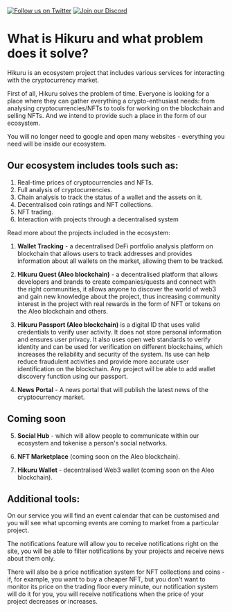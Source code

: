 [![Follow us on Twitter](https://img.shields.io/badge/Twitter-%231DA1F2.svg?style=for-the-badge&logo=Twitter&logoColor=white)](https://twitter.com/HikuruOfficial)
[![Join our Discord](https://img.shields.io/badge/Discord-%235865F2.svg?style=for-the-badge&logo=discord&logoColor=white)](https://discord.gg/mevde2mRSw)


# What is Hikuru and what problem does it solve?

Hikuru is an ecosystem project that includes various services for interacting with the cryptocurrency market.

First of all, Hikuru solves the problem of time. Everyone is looking for a place where they can gather everything a crypto-enthusiast needs: from analysing cryptocurrencies/NFTs to tools for working on the blockchain and selling NFTs. And we intend to provide such a place in the form of our ecosystem.

You will no longer need to google and open many websites - everything you need will be inside our ecosystem.


## Our ecosystem includes tools such as: 

1. Real-time prices of cryptocurrencies and NFTs.
2. Full analysis of cryptocurrencies.
3. Chain analysis to track the status of a wallet and the assets on it. 
4. Decentralised coin ratings and NFT collections.
5. NFT trading.
6. Interaction with projects through a decentralised system

Read more about the projects included in the ecosystem:

1. **Wallet Tracking** - a decentralised DeFi portfolio analysis platform on blockchain that allows users to track addresses and provides information about all wallets on the market, allowing them to be tracked.

2. **Hikuru Quest (Aleo blockchain)** - a decentralised platform that allows developers and brands to create companies/quests and connect with the right communities, it allows anyone to discover the world of web3 and gain new knowledge about the project, thus increasing community interest in the project with real rewards in the form of NFT or tokens on the Aleo blockchain and others.

3. **Hikuru Passport (Aleo blockchain)** is a digital ID that uses valid credentials to verify user activity. It does not store personal information and ensures user privacy. It also uses open web standards to verify identity and can be used for verification on different blockchains, which increases the reliability and security of the system. Its use can help reduce fraudulent activities and provide more accurate user identification on the blockchain. Any project will be able to add wallet discovery function using our passport.

4. **News Portal** - A news portal that will publish the latest news of the cryptocurrency market.


## Coming soon
5. **Social Hub** - which will allow people to communicate within our ecosystem and tokenise a person's social networks.

6. **NFT Marketplace** (coming soon on the Aleo blockchain).

7. **Hikuru Wallet** - decentralised Web3 wallet (coming soon on the Aleo blockchain).


## Additional tools:

On our service you will find an event calendar that can be customised and you will see what upcoming events are coming to market from a particular project. 

The notifications feature will allow you to receive notifications right on the site, you will be able to filter notifications by your projects and receive news about them only. 

There will also be a price notification system for NFT collections and coins - if, for example, you want to buy a cheaper NFT, but you don't want to monitor its price on the trading floor every minute, our notification system will do it for you, you will receive notifications when the price of your project decreases or increases.



